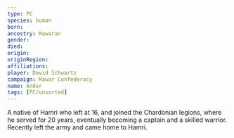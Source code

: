 ```yaml
---
type: PC
species: human
born:
ancestry: Mawaran
gender:
died:
origin:
originRegion:
affiliations:
player: David Schwartz
campaign: Mawar Confederacy
name: Ander
tags: [PC/unsorted]
---
```


A native of Hamri who left at 16, and joined the Chardonian legions, where he served for 20 years, eventually becoming a captain and a skilled warrior. Recently left the army and came home to Hamri.
